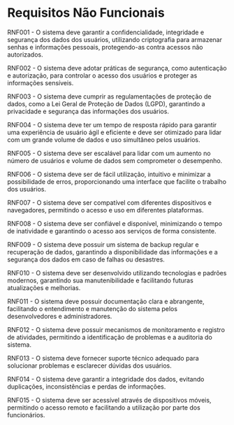 
# Requisitos Não Funcionais

RNF001 - O sistema deve garantir a confidencialidade, integridade e segurança dos dados dos usuários, utilizando criptografia para armazenar senhas e informações pessoais, protegendo-as contra acessos não autorizados.

RNF002 - O sistema deve adotar práticas de segurança, como autenticação e autorização, para controlar o acesso dos usuários e proteger as informações sensíveis.

RNF003 - O sistema deve cumprir as regulamentações de proteção de dados, como a Lei Geral de Proteção de Dados (LGPD), garantindo a privacidade e segurança das informações dos usuários.

RNF004 - O sistema deve ter um tempo de resposta rápido para garantir uma experiência de usuário ágil e eficiente e deve ser otimizado para lidar com um grande volume de dados e uso simultâneo pelos usuários.

RNF005 - O sistema deve ser escalável para lidar com um aumento no número de usuários e volume de dados sem comprometer o desempenho.

RNF006 - O sistema deve ser de fácil utilização, intuitivo e minimizar a possibilidade de erros, proporcionando uma interface que facilite o trabalho dos usuários.

RNF007 - O sistema deve ser compatível com diferentes dispositivos e navegadores, permitindo o acesso e uso em diferentes plataformas.

RNF008 - O sistema deve ser confiável e disponível, minimizando o tempo de inatividade e garantindo o acesso aos serviços de forma consistente.

RNF009 - O sistema deve possuir um sistema de backup regular e recuperação de dados, garantindo a disponibilidade das informações e a segurança dos dados em caso de falhas ou desastres.

RNF010 - O sistema deve ser desenvolvido utilizando tecnologias e padrões modernos, garantindo sua manutenibilidade e facilitando futuras atualizações e melhorias.

RNF011 - O sistema deve possuir documentação clara e abrangente, facilitando o entendimento e manutenção do sistema pelos desenvolvedores e administradores.

RNF012 - O sistema deve possuir mecanismos de monitoramento e registro de atividades, permitindo a identificação de problemas e a auditoria do sistema.

RNF013 - O sistema deve fornecer suporte técnico adequado para solucionar problemas e esclarecer dúvidas dos usuários.

RNF014 - O sistema deve garantir a integridade dos dados, evitando duplicações, inconsistências e perdas de informações.

RNF015 - O sistema deve ser acessível através de dispositivos móveis, permitindo o acesso remoto e facilitando a utilização por parte dos funcionários.
